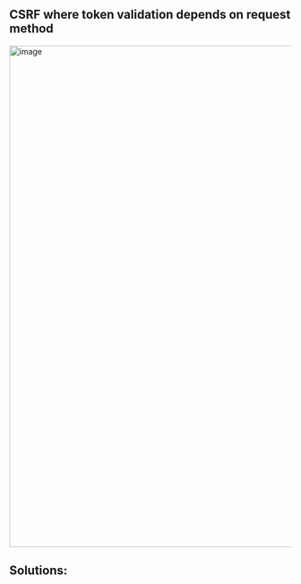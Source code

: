 ## CSRF where token validation depends on request method

<img width="896" alt="image" src="https://github.com/SantoshKumarP1412/PortSwigger/assets/140537888/48fd0d6b-ef33-4012-922f-3d0fcbd2152a">

## Solutions:

